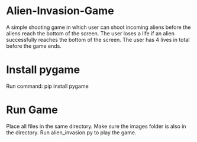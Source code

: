 # Alien-Invasion-Game
A simple shooting game in which user can shoot incoming aliens before the aliens reach the bottom of the screen. The user loses a life if an alien successfully reaches the bottom of the screen. The user has 4 lives in total before the game ends. 

# Install pygame
Run command:
pip install pygame

# Run Game
Place all files in the same directory.
Make sure the images folder is also in the directory.
Run alien_invasion.py to play the game.
